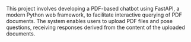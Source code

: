 This project involves developing a PDF-based chatbot using FastAPI, a modern Python web framework, to facilitate interactive querying of PDF documents. The system enables users to upload PDF files and pose questions, receiving responses derived from the content of the uploaded documents.
